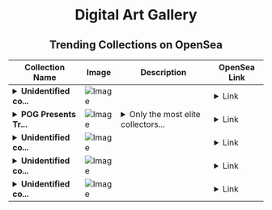 <div align="center">

# Digital Art Gallery

## Trending Collections on OpenSea

| Collection Name                       | Image                                                                                     | Description                       | OpenSea Link                                                                                          |
|---------------------------------------|-------------------------------------------------------------------------------------------|-----------------------------------|--------------------------------------------------------------------------------------------------------|
| **<details><summary>Unidentified co...</summary>Unidentified contract 1fefc980-aa9f-4900-9e07-1146790463cb</details>** | ![Image](https://i.seadn.io/s/raw/files/37df2cc17567b57cc16920caa4dcdc71.gif?w=500&auto=format?w=200&auto=format) |  | <details><summary>Link</summary>[Unidentified contract 1fefc980-aa9f-4900-9e07-1146790463cb](https://opensea.io/collection/unidentified-contract-1fefc980-aa9f-4900-9e07-1146)</details> |
| **<details><summary>POG Presents Tr...</summary>POG Presents Trev Bonus Pog</details>** | ![Image](https://i.seadn.io/s/raw/files/65da1f4f92a0bd6028127284a7afcd46.png?w=500&auto=format?w=200&auto=format) | <details><summary>Only the most elite collectors...</summary>Only the most elite collectors who snagged 1 of all 8 Digital art styles from Trev El Viz's Collection were bestowed a new age secret rare for the history books.</details> | <details><summary>Link</summary>[POG Presents Trev Bonus Pog](https://opensea.io/collection/pog-presents-trev-bonus-pog)</details> |
| **<details><summary>Unidentified co...</summary>Unidentified contract 2d81d301-bb34-4851-abbd-b8078662259a</details>** | ![Image](https://i.seadn.io/s/raw/files/37df2cc17567b57cc16920caa4dcdc71.gif?w=500&auto=format?w=200&auto=format) |  | <details><summary>Link</summary>[Unidentified contract 2d81d301-bb34-4851-abbd-b8078662259a](https://opensea.io/collection/unidentified-contract-2d81d301-bb34-4851-abbd-b807)</details> |
| **<details><summary>Unidentified co...</summary>Unidentified contract 7da04913-509f-4a0b-9f25-97f2ab95ca6d</details>** | ![Image](https://i.seadn.io/s/raw/files/37df2cc17567b57cc16920caa4dcdc71.gif?w=500&auto=format?w=200&auto=format) |  | <details><summary>Link</summary>[Unidentified contract 7da04913-509f-4a0b-9f25-97f2ab95ca6d](https://opensea.io/collection/unidentified-contract-7da04913-509f-4a0b-9f25-97f2)</details> |
| **<details><summary>Unidentified co...</summary>Unidentified contract 959235aa-ec1d-4d55-8490-367ee94ada0f</details>** | ![Image](https://i.seadn.io/s/raw/files/37df2cc17567b57cc16920caa4dcdc71.gif?w=500&auto=format?w=200&auto=format) |  | <details><summary>Link</summary>[Unidentified contract 959235aa-ec1d-4d55-8490-367ee94ada0f](https://opensea.io/collection/unidentified-contract-959235aa-ec1d-4d55-8490-367e)</details> |

</div>